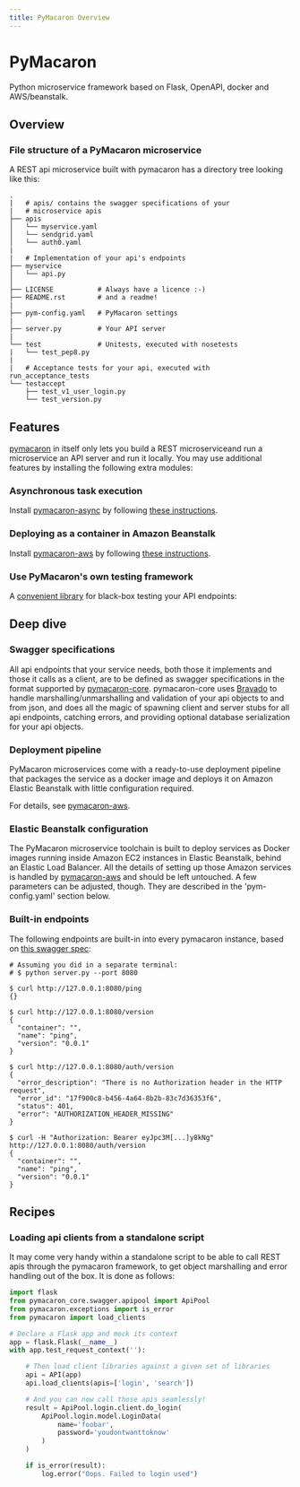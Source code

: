```yaml
---
title: PyMacaron Overview
---
```


PyMacaron
=========

Python microservice framework based on Flask, OpenAPI, docker and AWS/beanstalk.

## Overview

### File structure of a PyMacaron microservice

A REST api microservice built with pymacaron has a directory tree
looking like this:

```
.
|   # apis/ contains the swagger specifications of your
|   # microservice apis
├── apis
│   └── myservice.yaml
│   └── sendgrid.yaml
│   └── auth0.yaml
|
|   # Implementation of your api's endpoints
├── myservice
│   └── api.py
│
├── LICENSE           # Always have a licence :-)
├── README.rst        # and a readme!
|
├── pym-config.yaml   # PyMacaron settings
|
├── server.py         # Your API server
|
└── test              # Unitests, executed with nosetests
|   └── test_pep8.py
|
|   # Acceptance tests for your api, executed with run_acceptance_tests
└── testaccept
    ├── test_v1_user_login.py
    └── test_version.py

```


## Features

[pymacaron](https://github.com/pymacaron/pymacaron) in
itself only lets you build a REST microserviceand run a microservice an API server and run it locally. You may use
additional features by installing the following extra modules:

### Asynchronous task execution

Install [pymacaron-async](https://github.com/pymacaron/pymacaron-async) by
following [these instructions](https://github.com/pymacaron/pymacaron-async#setup).

### Deploying as a container in Amazon Beanstalk

Install [pymacaron-aws](https://github.com/pymacaron/pymacaron-aws) by
following [these instructions](https://github.com/pymacaron/pymacaron-aws#setup).

### Use PyMacaron's own testing framework

A [convenient library](https://github.com/pymacaron/pymacaron-unit) for black-box testing your API endpoints:


## Deep dive


### Swagger specifications

All api endpoints that your service needs, both those it implements and those
it calls as a client, are to be defined as swagger specifications in the format
supported by [pymacaron-core](https://github.com/pymacaron/pymacaron-core).
pymacaron-core uses [Bravado](https://github.com/Yelp/bravado) to handle
marshalling/unmarshalling and validation of your api objects to and from json,
and does all the magic of spawning client and server stubs for all api
endpoints, catching errors, and providing optional database serialization for
your api objects.


### Deployment pipeline

PyMacaron microservices come with a ready-to-use deployment pipeline that packages
the service as a docker image and deploys it on Amazon Elastic Beanstalk with
little configuration required.

For details, see
[pymacaron-aws](https://github.com/pymacaron/pymacaron-aws).


### Elastic Beanstalk configuration

The PyMacaron microservice toolchain is built to deploy services as Docker
images running inside Amazon EC2 instances in Elastic Beanstalk, behind an
Elastic Load Balancer. All the details of setting up those Amazon services is
handled by [pymacaron-aws](https://github.com/pymacaron/pymacaron-aws) and
should be left untouched. A few parameters can be adjusted, though. They are
described in the 'pym-config.yaml' section below.



### Built-in endpoints

The following endpoints are built-in into every pymacaron instance, based
on [this swagger spec](https://github.com/pymacaron/pymacaron/blob/master/pymacaron/ping.yaml):

```
# Assuming you did in a separate terminal:
# $ python server.py --port 8080

$ curl http://127.0.0.1:8080/ping
{}

$ curl http://127.0.0.1:8080/version
{
  "container": "",
  "name": "ping",
  "version": "0.0.1"
}

$ curl http://127.0.0.1:8080/auth/version
{
  "error_description": "There is no Authorization header in the HTTP request",
  "error_id": "17f900c8-b456-4a64-8b2b-83c7d36353f6",
  "status": 401,
  "error": "AUTHORIZATION_HEADER_MISSING"
}

$ curl -H "Authorization: Bearer eyJpc3M[...]y8kNg" http://127.0.0.1:8080/auth/version
{
  "container": "",
  "name": "ping",
  "version": "0.0.1"
}

```


## Recipes


### Loading api clients from a standalone script

It may come very handy within a standalone script to be able to call REST apis
through the pymacaron framework, to get object marshalling and error
handling out of the box. It is done as follows:

```python
import flask
from pymacaron_core.swagger.apipool import ApiPool
from pymacaron.exceptions import is_error
from pymacaron import load_clients

# Declare a Flask app and mock its context
app = flask.Flask(__name__)
with app.test_request_context(''):

    # Then load client libraries against a given set of libraries
    api = API(app)
    api.load_clients(apis=['login', 'search'])

    # And you can now call those apis seamlessly!
    result = ApiPool.login.client.do_login(
        ApiPool.login.model.LoginData(
            name='foobar',
            password='youdontwanttoknow'
        )
    )

    if is_error(result):
        log.error("Oops. Failed to login used")
```

